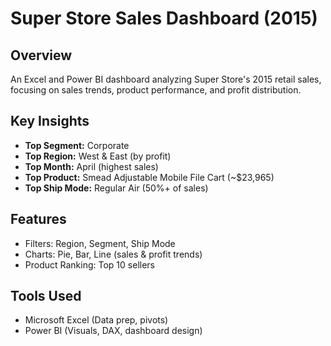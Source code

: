 #  Super Store Sales Dashboard (2015)



##  Overview
An Excel and Power BI dashboard analyzing Super Store's 2015 retail sales, focusing on sales trends, product performance, and profit distribution.

##  Key Insights
- **Top Segment:** Corporate  
- **Top Region:** West & East (by profit)  
- **Top Month:** April (highest sales)  
- **Top Product:** Smead Adjustable Mobile File Cart (~$23,965)  
- **Top Ship Mode:** Regular Air (50%+ of sales)

##  Features
- Filters: Region, Segment, Ship Mode  
- Charts: Pie, Bar, Line (sales & profit trends)  
- Product Ranking: Top 10 sellers

##  Tools Used
- Microsoft Excel (Data prep, pivots)  
- Power BI (Visuals, DAX, dashboard design)

